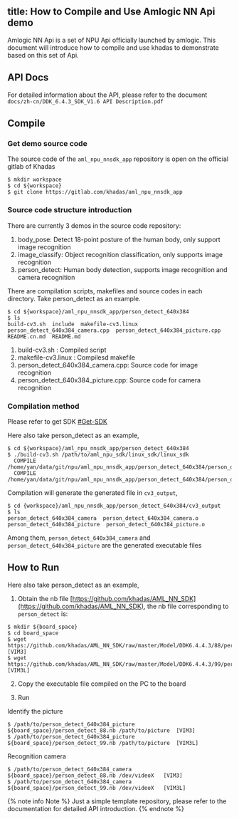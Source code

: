 title: How to Compile and Use Amlogic NN Api demo 
---

Amlogic NN Api is a set of NPU Api officially launched by amlogic. This document will introduce how to compile and use khadas to demonstrate based on this set of Api.

## API Docs

For detailed information about the API, please refer to the document `docs/zh-cn/DDK_6.4.3_SDK_V1.6 API Description.pdf`

## Compile

### Get demo source code

The source code of the `aml_npu_nnsdk_app` repository is open on the official gitlab of Khadas

```shell
$ mkdir workspace
$ cd ${workspace}
$ git clone https://gitlab.com/khadas/aml_npu_nnsdk_app
```

### Source code structure introduction

There are currently 3 demos in the source code repository:

1. body_pose:       Detect 18-point posture of the human body, only support image recognition
2. image_classify:  Object recognition classification, only supports image recognition
3. person_detect:   Human body detection, supports image recognition and camera recognition

There are compilation scripts, makefiles and source codes in each directory. Take person_detect as an example.

```shell
$ cd ${workspace}/aml_npu_nnsdk_app/person_detect_640x384
$ ls
build-cv3.sh  include  makefile-cv3.linux  person_detect_640x384_camera.cpp  person_detect_640x384_picture.cpp  README.cn.md  README.md
```

1. build-cv3.sh : Compiled script
2. makefile-cv3.linux : Compilesd makefile
3. person_detect_640x384_camera.cpp: Source code for image recognition
4. person_detect_640x384_picture.cpp: Source code for camera recognition

### Compilation method

Please refer to get SDK [#Get-SDK](/vim3/HowToUseNPUSDK#Get-SDK)

Here also take person_detect as an example,

```shell
$ cd ${workspace}/aml_npu_nnsdk_app/person_detect_640x384
$ ./build-cv3.sh /path/to/aml_npu_sdk/linux_sdk/linux_sdk
  COMPILE /home/yan/data/git/npu/aml_npu_nnsdk_app/person_detect_640x384/person_detect_640x384_picture.cpp
  COMPILE /home/yan/data/git/npu/aml_npu_nnsdk_app/person_detect_640x384/person_detect_640x384_camera.cpp
```

Compilation will generate the generated file in `cv3_output`,
```shell
$ cd {workspace}/aml_npu_nnsdk_app/person_detect_640x384/cv3_output
$ ls
person_detect_640x384_camera  person_detect_640x384_camera.o  person_detect_640x384_picture  person_detect_640x384_picture.o
```

Among them, `person_detect_640x384_camera` and `person_detect_640x384_picture` are the generated executable files

## How to Run


Here also take person_detect as an example,

1. Obtain the nb file [https://github.com/khadas/AML_NN_SDK](https://github.com/khadas/AML_NN_SDK), the nb file corresponding to `person_detect` is:

```shell
$ mkdir ${board_space}
$ cd board_space
$ wget https://github.com/khadas/AML_NN_SDK/raw/master/Model/DDK6.4.4.3/88/person_detect_88.nb  [VIM3]
$ wget https://github.com/khadas/AML_NN_SDK/raw/master/Model/DDK6.4.4.3/99/person_detect_99.nb  [VIM3L]
```

2. Copy the executable file compiled on the PC to the board

3. Run

Identify the picture

```shell
$ /path/to/person_detect_640x384_picture ${board_space}/person_detect_88.nb /path/to/picture  [VIM3] 
$ /path/to/person_detect_640x384_picture ${board_space}/person_detect_99.nb /path/to/picture  [VIM3L] 

```

Recognition camera

```shell
$ /path/to/person_detect_640x384_camera ${board_space}/person_detect_88.nb /dev/videoX   [VIM3]
$ /path/to/person_detect_640x384_camera ${board_space}/person_detect_99.nb /dev/videoX   [VIM3L]
```


{% note info Note %}
Just a simple template repository, please refer to the documentation for detailed API introduction.
{% endnote %}

